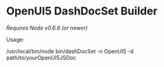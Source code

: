 OpenUI5 DashDocSet Builder
==========================
*Requires Node v0.6.6 (or newer)*

Usage:

/usr/local/bin/node bin/dashDocSet -n OpenUI5 -d path/to/yourOpenUI5JSDoc
